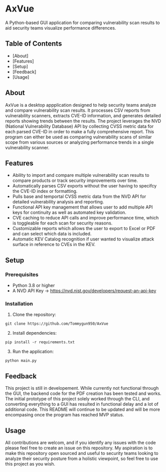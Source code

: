 # AxVue

A Python-based GUI application for comparing vulnerability scan results to aid security teams visualize performance differences.

## Table of Contents
- [About]
- [Features]
- [Setup]
- [Feedback]
- [Usage]

## About

AxVue is a desktop appplication designed to help security teams analyze and compare vulnerability scan results. It processes CSV reports from vulnerability
scanners, extracts CVE-ID information, and generates detailed reports showing trends between the results. The project leverages the NVD (National Vulnerability Database)
API by collecting CVSS metric data for each parsed CVE-ID in order to make a fully comprehensive report. This program can either be used as comparing vulnerability scans
of similar scope from various sources or analyzing performance trends in a single vulnerability scanner.

## Features
- Ability to import and compare multiple vulnerability scan results to compare products or track security improvements over time.
- Automatically parses CSV exports without the user having to specifcy the CVE-ID index or formatting.
- Pulls base and temportal CVSS metric data from the NVD API for detailed vulnerability analysis and reporting.
- Functional API key management that allows user to add multiple API keys for continuity as well as automated key validation.
- CVE caching to reduce API calls and improve performance time, which is toggleable for each scan for security reasons.
- Customizable reports which allows the user to export to Excel or PDF and can select which data is included.
- Automatic KEV Catalog recognition if user wanted to visualize attack surface in reference to CVEs in the KEV.

## Setup

### Prerequisites
- Python 3.8 or higher
- A NVD API Key -> https://nvd.nist.gov/developers/request-an-api-key

### Installation
1. Clone the repository:
```shell
git clone https://github.com/Tommygun950/AxVue
```

2. Install dependencies:
```shell
pip install -r requirements.txt
```

3. Run the application:
```shell
python main.py
```

## Feedback
This project is still in developement. While currently not functional through the GUI, the backend code for the PDF creation has been tested and works. The initial
prototype of this project solely worked through the CLI, and converting everything to a GUI has resulted in functional delay and a lot of additional code. This README
will continue to be updated and will be more encompasing once the program has reached MVP status.

## Usage
All contributions are welcom, and if you identify any issues with the code please feel free to create an issue on this repository. My aspiration is to make this repository
open sourced and useful to security teams looking to analyze their security posture from a holistic viewpoint, so feel free to use this project as you wish.
